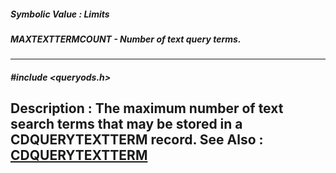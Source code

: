 ##### Symbolic Value : Limits
##### MAXTEXTTERMCOUNT - Number of text query terms.
---
##### #include <queryods.h>
**Description :**
The maximum number of text search terms that may be stored in a CDQUERYTEXTTERM 
record.
**See Also :**
[CDQUERYTEXTTERM](D:/md_files/CDQUERYTEXTTERM.md)
---

